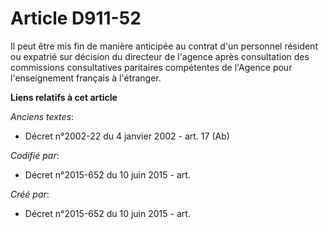 # Article D911-52

Il peut être mis fin de manière anticipée au contrat d'un personnel résident ou expatrié sur décision du directeur de
l'agence après consultation des commissions consultatives paritaires compétentes de l'Agence pour l'enseignement français à
l'étranger.

**Liens relatifs à cet article**

_Anciens textes_:

  - Décret n°2002-22 du 4 janvier 2002 - art. 17 (Ab)

_Codifié par_:

  - Décret n°2015-652 du 10 juin 2015 - art.

_Créé par_:

  - Décret n°2015-652 du 10 juin 2015 - art.
